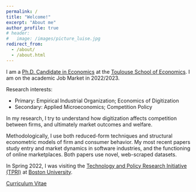 ```yaml
---
permalink: /
title: "Welcome!"
excerpt: "About me"
author_profile: true
# header:
#   image: /images/picture_luise.jpg 
redirect_from: 
  - /about/
  - /about.html
---
```



I am a [Ph.D. Candidate in Economics](https://www.tse-fr.eu/people/luise-eisfeld) at the [Toulouse School of Economics](https://www.tse-fr.eu). I am on the academic Job Market in 2022/2023.

Research interests: 
* Primary: Empirical Industrial Organization; Economics of Digitization
* Secondary: Applied Microeconomics; Competition Policy

In my research, I try to understand how digitization affects competition between firms, and ultimately market outcomes and welfare. 

Methodologically, I use both reduced-form techniques and structural econometric models of firm and consumer behavior. My most recent papers study entry and market dynamics in software industries, and the functioning of online marketplaces. Both papers use novel, web-scraped datasets.

In Spring 2022, I was visiting the [Technology and Policy Research Initiative (TPRI)](https://sites.bu.edu/tpri/) at [Boston University](https://www.bu.edu).

[Curriculum Vitae](https://luiseeisfeld.github.io/assets/docs/CV_Eisfeld_TSE.pdf) 


